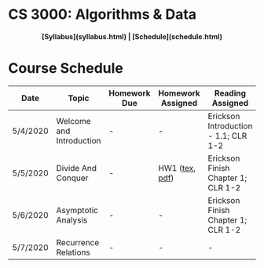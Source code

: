 ## <a name="CS3000 - Algorithms & Data - Summer 1"></a> 

# CS 3000: Algorithms & Data

<h4 align="center"> [Syllabus](syllabus.html) | [Schedule](schedule.html) </h4>

# Course Schedule

| Date | Topic | Homework Due | Homework Assigned | Reading Assigned | Slides Before | Slides After |
| --- | --- | --- | --- | --- | --- | --- |
| 5/4/2020 | Welcome and Introduction | - | - | Erickson Introduction - 1.1; CLR 1-2 | [pdf](slides/Lecture01.pdf)| [pdf](slides/Lecture01_withNotes.pdf) |
| 5/5/2020 | Divide And Conquer | - | HW1 ([tex](homework/hw1.tex), [pdf](homework/hw1.pdf)) | Erickson Finish Chapter 1; CLR 1-2 | [pdf](slides/Lecture02.pdf) | [pdf](slides/Lecture02_withNotes.pdf) |  
| 5/6/2020 | Asymptotic Analysis | - | - | Erickson Finish Chapter 1; CLR 1-2 | [pdf](slides/Lecture03.pdf) | [pdf](slides/Lecture03_withNotes.pdf) |  
| 5/7/2020 | Recurrence Relations | - | - | - | [pdf](slides/Lecture04.pdf) | [pdf](slides/Lecture04_withNotes.pdf) | 
